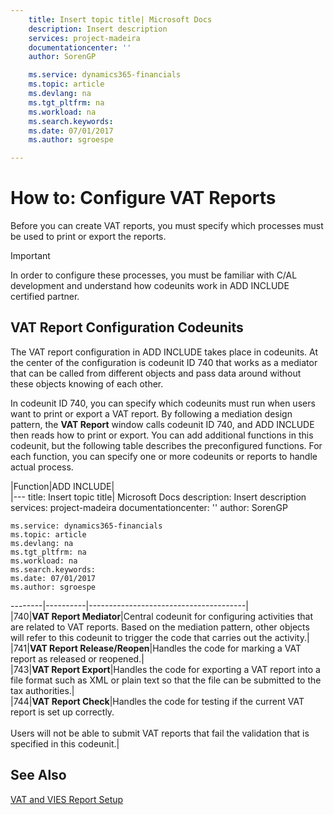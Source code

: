 ```yaml
---
    title: Insert topic title| Microsoft Docs
    description: Insert description
    services: project-madeira
    documentationcenter: ''
    author: SorenGP

    ms.service: dynamics365-financials
    ms.topic: article
    ms.devlang: na
    ms.tgt_pltfrm: na
    ms.workload: na
    ms.search.keywords:
    ms.date: 07/01/2017
    ms.author: sgroespe

---
```

# How to: Configure VAT Reports
Before you can create VAT reports, you must specify which processes must be used to print or export the reports.  
  
> [!IMPORTANT]  
>  In order to configure these processes, you must be familiar with C\/AL development and understand how codeunits work in ADD INCLUDE<!--[!INCLUDE[navnow](../../includes/navnow_md.md)]--> certified partner.  
  
## VAT Report Configuration Codeunits  
 The VAT report configuration in ADD INCLUDE<!--[!INCLUDE[navnow](../../includes/navnow_md.md)]--> takes place in codeunits. At the center of the configuration is codeunit ID 740 that works as a mediator that can be called from different objects and pass data around without these objects knowing of each other.  
  
 In codeunit ID 740, you can specify which codeunits must run when users want to print or export a VAT report. By following a mediation design pattern, the **VAT Report** window calls codeunit ID 740, and ADD INCLUDE<!--[!INCLUDE[navnow](../../includes/navnow_md.md)]--> then reads how to print or export. You can add additional functions in this codeunit, but the following table describes the preconfigured functions. For each function, you can specify one or more codeunits or reports to handle actual process.  
  
|Function|ADD INCLUDE<!--[!INCLUDE[bp_tabledescription](../../includes/bp_tabledescription_md.md)]-->|  
|---
    title: Insert topic title| Microsoft Docs
    description: Insert description
    services: project-madeira
    documentationcenter: ''
    author: SorenGP

    ms.service: dynamics365-financials
    ms.topic: article
    ms.devlang: na
    ms.tgt_pltfrm: na
    ms.workload: na
    ms.search.keywords:
    ms.date: 07/01/2017
    ms.author: sgroespe

--------|----------|---------------------------------------|  
|740|**VAT Report Mediator**|Central codeunit for configuring activities that are related to VAT reports. Based on the mediation pattern, other objects will refer to this codeunit to trigger the code that carries out the activity.|  
|741|**VAT Report Release\/Reopen**|Handles the code for marking a VAT report as released or reopened.|  
|743|**VAT Report Export**|Handles the code for exporting a VAT report into a file format such as XML or plain text so that the file can be submitted to the tax authorities.|  
|744|**VAT Report Check**|Handles the code for testing if the current VAT report is set up correctly.<br /><br /> Users will not be able to submit VAT reports that fail the validation that is specified in this codeunit.|  
  
## See Also  
 [VAT and VIES Report Setup](../vat-and-vies-report-setup.md)